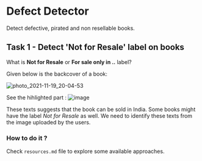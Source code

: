 # Defect Detector
Detect defective, pirated and non resellable books. 

## Task 1 - Detect 'Not for Resale' label on books 

What is **Not for Resale** or **For sale only in ..** label? 

Given below is the backcover of a book: 

![photo_2021-11-19_20-04-53](https://user-images.githubusercontent.com/30996989/142639938-0a83193e-fb71-4811-bd4e-09e14b32f39b.jpg)

See the hihlighted part : 
![image](https://user-images.githubusercontent.com/30996989/142640144-c78067dc-bcc9-4260-9385-25312be797fe.png)

These texts suggests that the book can be sold in India. Some books might have the label *Not for Resale* as well. We need to identify these texts from the image uploaded by the users.

### How to do it ? 

Check `resources.md` file to explore some available approaches. 
